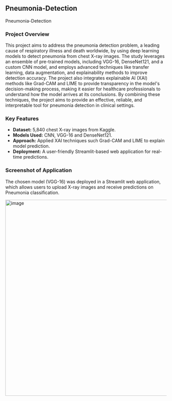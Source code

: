 ## Pneumonia-Detection
Pneumonia-Detection

### Project Overview
This project aims to address the pneumonia detection problem, a leading cause of respiratory illness and death worldwide, by using deep learning models to detect pneumonia from chest X-ray images. The study leverages an ensemble of pre-trained models, including VGG-16, DenseNet121, and a custom CNN model, and employs advanced techniques like transfer learning, data augmentation, and explainability methods to improve detection accuracy. The project also integrates explainable AI (XAI) methods like Grad-CAM and LIME to provide transparency in the model's decision-making process, making it easier for healthcare professionals to understand how the model arrives at its conclusions. By combining these techniques, the project aims to provide an effective, reliable, and interpretable tool for pneumonia detection in clinical settings.

### Key Features
- **Dataset:** 5,840 chest X-ray images from Kaggle.
- **Models Used:** CNN, VGG-16 and DenseNet121.
- **Approach:** Applied XAI techniques such Grad-CAM and LIME to explain model prediction.
- **Deployment:** A user-friendly Streamlit-based web application for real-time predictions.


### Screenshot of Application
The chosen model (VGG-16) was deployed in a Streamlit web application, which allows users to upload X-ray images and receive predictions on Pneumonia classification. 

<img width="611" alt="image" src="https://github.com/user-attachments/assets/ad93bc6e-7e72-4b1e-8ae3-9b873281911d" />

